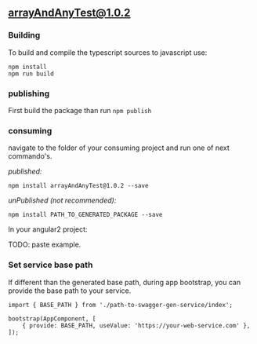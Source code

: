 ## arrayAndAnyTest@1.0.2

### Building

To build and compile the typescript sources to javascript use:

```
npm install
npm run build
```

### publishing

First build the package than run `npm publish`

### consuming

navigate to the folder of your consuming project and run one of next commando's.

_published:_

```
npm install arrayAndAnyTest@1.0.2 --save
```

_unPublished (not recommended):_

```
npm install PATH_TO_GENERATED_PACKAGE --save
```

In your angular2 project:

TODO: paste example.

### Set service base path

If different than the generated base path, during app bootstrap, you can provide the base path to your service.

```
import { BASE_PATH } from './path-to-swagger-gen-service/index';

bootstrap(AppComponent, [
    { provide: BASE_PATH, useValue: 'https://your-web-service.com' },
]);
```
